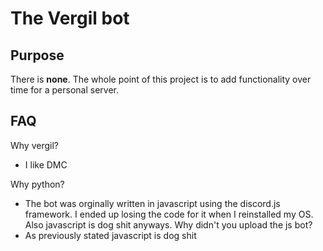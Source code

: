 # The Vergil bot

## Purpose
There is **none**. The whole point of this project is to add functionality over time for a personal server.

## FAQ
Why vergil?
- I like DMC

Why python?
- The bot was orginally written in javascript using the discord.js framework. I ended up losing the code for it when I reinstalled my OS. Also javascript is dog shit anyways. 
Why didn't you upload the js bot?
- As previously stated javascript is dog shit

